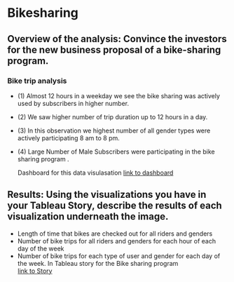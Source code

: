 # Bikesharing

## Overview of the analysis: Convince the investors for the new business proposal of a bike-sharing program. 

### Bike trip analysis
- (1)
 Almost 12 hours in a weekday we see the bike sharing was actively used by subscribers in higher number.
	
- (2)
 We saw higher number of trip duration up to 12 hours in a day.
- (3)
 In this observation we highest number of all gender types were actively participating 8 am to 8 pm. 

- (4)
 Large Number of Male Subscribers were participating in the bike sharing  program .

	 Dashboard for this data visulasation 
	 [link to dashboard](https://public.tableau.com/views/NYCBikeSharingProgram/Dashboard3?:language=en-US&publish=yes&:display_count=n&:origin=viz_share_link)

## Results: Using the visualizations you have in your Tableau Story, describe the results of each visualization underneath the image.
-  Length of time that bikes are checked out for all riders and genders
- Number of bike trips for all riders and genders for each hour of each day of the week
- Number of bike trips for each type of user and gender for each day of the week.
In Tableau story for the Bike sharing program  
[link to Story](https://public.tableau.com/views/NYCBikeSharingProgram/Story4?:language=en-US&publish=yes&:display_count=n&:origin=viz_share_link) 
